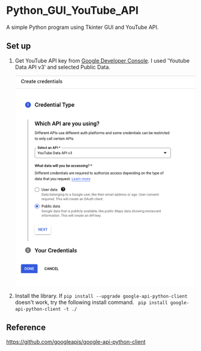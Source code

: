 # Python_GUI_YouTube_API

A simple Python program using Tkinter GUI and YouTube API.

## Set up

1. Get YouTube API key from
   [Google Developer Console](https://console.developers.google.com). I used 'Youtube Data API v3' and selected Public Data.

   ![Youtube API key](/YTapi.png)

2. Install the library. If
   `pip install --upgrade google-api-python-client`
   doesn't work, try the following install command.
   ` pip install google-api-python-client -t ./`

## Reference

<https://github.com/googleapis/google-api-python-client>
